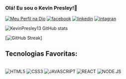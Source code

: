 
### Olá! Eu sou o Kevin Presley!👋

[![Meu Perfil na Dio](https://img.shields.io/badge/Meu_Perfil_na_DIO-000?style=for-the-badge&logologoColor=a44dda)](https://web.dio.me/users/kevinpresley1995?tab=skills)
[![facebook](https://img.shields.io/badge/Facebook-1877F2?style=for-the-badge&logo=facebook&logoColor=white)](https://www.facebook.com/kevin.presley.908)
[![linkedin](https://img.shields.io/badge/LinkedIn-0077B5?style=for-the-badge&logo=linkedin&logoColor=white)](https://www.linkedin.com/in/kevin-presley-12b490235/?trk=public-profile-join-page)
[![intagran](https://img.shields.io/badge/Instagram-E4405F?style=for-the-badge&logo=instagram&logoColor=white)](https://www.instagram.com/kevinpresleyoficial/)

![KevinPresley13 GitHub stats](https://github-readme-stats.vercel.app/api?username=KevinPresley13&show_icons=true&theme=dracula)

[![GitHub Streak](https://streak-stats.demolab.com/?user=KevinPresley13&theme=bear&background=000&border=30A3DC&dates=FFF)]

## Tecnologias Favoritas: 

<div style="display: inline_block"><br>
<img align="center" alt="HTML5" src="https://img.shields.io/badge/HTML5-E34F26?style=for-the-badge&logo=html5&logoColor=white"/>
<img align="center" alt="CSS3" src="https://img.shields.io/badge/CSS3-1572B6?style=for-the-badge&logo=css3&logoColor=white"/>
<img align="center" alt="JAVASCRIPT" src="https://img.shields.io/badge/JavaScript-323330?style=for-the-badge&logo=javascript&logoColor=F7DF1E"/>
<img align="center" alt="REACT" src="https://img.shields.io/badge/React-20232A?style=for-the-badge&logo=react&logoColor=61DAFB"/>
<img align="center" alt="NODE.JS" src="https://img.shields.io/badge/Node.js-43853D?style=for-the-badge&logo=node.js&logoColor=white"/>
<div/>
